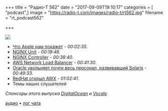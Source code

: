+++
title = "Радио-Т 562"
date = "2017-09-09T19:10:17"
categories = [ "podcast",]
image = "https://radio-t.com/images/radio-t/rt562.jpg"
filename = "rt_podcast562"

+++

![](https://radio-t.com/images/radio-t/rt562.jpg)

- [Что Apple нам покажет](http://www.refinery29.com/2017/09/171454/apple-iphone-8-event-predictions-2017) - *00:02:35*.
- [NGINX Unit](https://www.nginx.com/products/nginx-unit/) - *00:19:46*.
- [NGINX Controller](https://www.nginx.com/products/nginx-controller/?utm_campaign=controller) - *00:38:40*.
- [AWS Network Load Balancer](https://aws.amazon.com/blogs/aws/new-network-load-balancer-effortless-scaling-to-millions-of-requests-per-second/) - *00:41:30*.
- [Oracle увольняет почти весь персонал, развивавший Solaris](https://www.opennet.ru/opennews/art.shtml?num=47128) - *00:49:33*.
- [RedHat открыл AWX](https://www.ansible.com/awx-project-faq) - *01:02:41*.
- Темы наших слушателей

*Спонсоры этого выпуска [DigitalOcean](https://do.co/radiot) и [Vscale](http://bit.ly/radio-t_vscale)*

[аудио](https://cdn.radio-t.com/rt_podcast562.mp3) • [лог чата](http://chat.radio-t.com/logs/radio-t-562.html)
<audio src="https://cdn.radio-t.com/rt_podcast562.mp3" preload="none"></audio>
